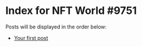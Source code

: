 # Index for NFT World #9751
Posts will be displayed in the order below:

- [Your first post](./001-first.md)

